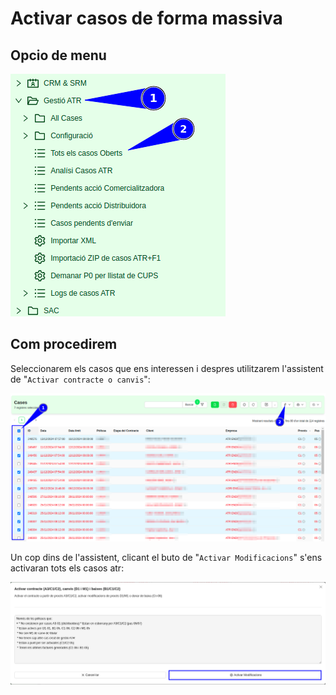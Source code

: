 # Activar casos de forma massiva

## Opcio de menu

![menu_tots_els_casos_oberts]

## Com procedirem

Seleccionarem els casos que ens interessen i despres utilitzarem l'assistent de "`Activar contracte o canvis`":

![atr_cases_list]

Un cop dins de l'assistent, clicant el buto de "`Activar Modificacions`" s'ens activaran tots els casos atr:

![wizard_activate_atr_cases]

[menu_tots_els_casos_oberts]: /gisce_data/erp/activate_massive_atr/menu_tots_els_casos_oberts.png
[atr_cases_list]: /gisce_data/erp/activate_massive_atr/atr_cases_list.png
[wizard_activate_atr_cases]: /gisce_data/erp/activate_massive_atr/wizard_activate_atr_cases.png
